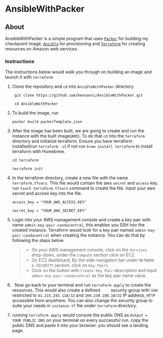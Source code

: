 # AnsibleWithPacker

##  About
AnsibleWithPacker is a simple program that uses [`Packer`](https://www.packer.io/) for building my checkpoint image, [`Ansible`](https://www.ansible.com/) for provisioning and [`Terraform`](https://www.terraform.io/) for creating resources on Amazon web services.

### Instructions
The instructions below would walk you through on building an image and launch it with `terraform`:

1. Clone the repository and `cd` into `AnsibleWithPacker` directory

    ```
     git clone https://github.com/kensanni/AnsibleWithPacker.git
     
     cd AnsibleWithPacker
    ```
 2.  To build the image, run
      ```
      packer build packerTemplate.json
      ```
 3.   After the image has been built, we are going to create and run the instance with the built image(`AMI`). To do that `cd`       into the `terraform` directory and initialize terraform. Ensure you have terraform installed(run `terraform -v`) if not       run `brew install terraform` to install terraform with Homebrew.
      
      ```   
      cd terraform
      
      terraform init
      ```
  4.  In the terraform directory, create a new file with the name `terraform.tfvars`. This file would contain the aws `secret`       and `access` key. run `touch terraform.tfvars` command to create the file. Input your aws secret and access key into
      the file.
      ```
      access_key = "YOUR_AWS_ACCESS_KEY"

      secret_key = "YOUR_AWS_SECRET_KEY"
      ```
5.    Login into your AWS management console and create a key pair with name `admin-key-pair-candacentral`, this enables you       SSH into the created instance. Terraform would look for a key pair named `admin-key-pair-candacentral` when creating the       instance. You can do that by following the steps below
      >- On your AWS management console, click on the `Services` drop-down, under the `Compute` section click on EC2.
      >- On EC2 dashboard, By the side-navigation bar under `NETWORK & SECURITY` section, click on `Key Pairs`.
      >- Click on the button with `Create Key Pair` description and input `admin-key-pair-candacentral` as the key pair name            value.
6.    Now go back to your terminal and run `terraform apply` to create the resources. This would also create a defined               security group with `SSH` restricted to `41.215.245.118/32` and `169.239.188.10/32` IP address, `HTTP` accessible from         anywhere. You can also change the security group to suite your needs in `instance.tf` file under `terraform` directory.
7.    running `terraform apply` would console the public DNS as `Output = YOUR PUBLIC DNS` on your terminal on every                 successful run. copy the public DNS and paste it into your browser. you should see a landing page.
